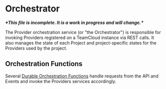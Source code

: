 # Orchestrator

***\*This file is incomplete. It is a work in progress and will change.\****

The Provider orchestration service (or "the Orchestrator") is responsible for invoking Providers registered on a TeamCloud instance via REST calls.  It also manages the state of each Project and project-specific states for the Providers used by the project.

## Orchestration Functions

Several [Durable Orchestration Functions](durable-functions-overview) handle requests from the API and Events and invoke the Providers services accordingly.
